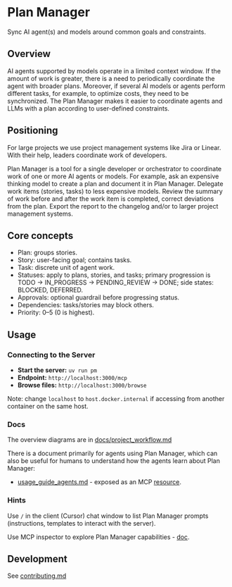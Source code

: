 # Plan Manager

Sync AI agent(s) and models around common goals and constraints.

## Overview

AI agents supported by models operate in a limited context window. If the amount of work is greater, there is a need to periodically coordinate the agent with broader plans. Moreover, if several AI models or agents perform different tasks, for example, to optimize costs, they need to be synchronized. The Plan Manager makes it easier to coordinate agents and LLMs with a plan according to user-defined constraints.

## Positioning

For large projects we use project management systems like Jira or Linear. With their help, leaders coordinate work of developers. 

Plan Manager is a tool for a single developer or orchestrator to coordinate work of one or more AI agents or models. For example, ask an expensive thinking model to create a plan and document it in Plan Manager. Delegate work items (stories, tasks) to less expensive models. Review the summary of work before and after the work item is completed, correct deviations from the plan. Export the report to the changelog and/or to larger project management systems.

## Core concepts

- Plan: groups stories.
- Story: user-facing goal; contains tasks.
- Task: discrete unit of agent work.
- Statuses: apply to plans, stories, and tasks; primary progression is TODO → IN_PROGRESS → PENDING_REVIEW → DONE; side states: BLOCKED, DEFERRED.
- Approvals: optional guardrail before progressing status.
- Dependencies: tasks/stories may block others.
- Priority: 0–5 (0 is highest).

## Usage

### Connecting to the Server

- **Start the server:** `uv run pm`
- **Endpoint:** `http://localhost:3000/mcp`
- **Browse files:** `http://localhost:3000/browse`

Note: change `localhost` to `host.docker.internal` if accessing from another container on the same host.

### Docs

The overview diagrams are in [docs/project_workflow.md](docs/project_workflow.md)

There is a document primarily for agents using Plan Manager, which can also be useful for humans to understand how the agents learn about Plan Manager:
- [usage_guide_agents.md](docs/usage_guide_agents.md) - exposed as an MCP [resource](https://modelcontextprotocol.io/specification/2025-06-18/server/resources).

### Hints

Use `/` in the client (Cursor) chat window to list Plan Manager prompts (instructions, templates to interact with the server).

Use MCP inspector to explore Plan Manager capabilities - [doc](dev/mcp-inspector/README.md).

## Development

See [contributing.md](docs/contributing.md)
